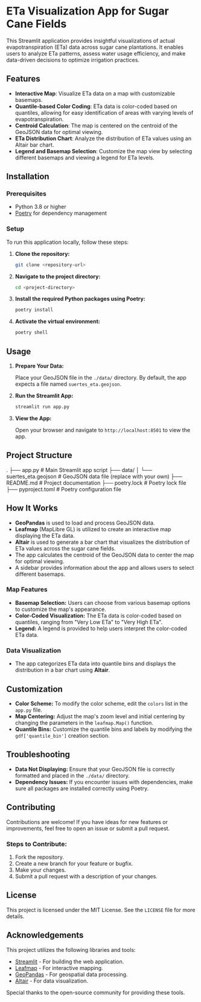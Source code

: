 # ETa Visualization App for Sugar Cane Fields

This Streamlit application provides insightful visualizations of actual evapotranspiration (ETa) data across sugar cane plantations. It enables users to analyze ETa patterns, assess water usage efficiency, and make data-driven decisions to optimize irrigation practices.

## Features

- **Interactive Map**: Visualize ETa data on a map with customizable basemaps.
- **Quantile-based Color Coding**: ETa data is color-coded based on quantiles, allowing for easy identification of areas with varying levels of evapotranspiration.
- **Centroid Calculation**: The map is centered on the centroid of the GeoJSON data for optimal viewing.
- **ETa Distribution Chart**: Analyze the distribution of ETa values using an Altair bar chart.
- **Legend and Basemap Selection**: Customize the map view by selecting different basemaps and viewing a legend for ETa levels.

## Installation

### Prerequisites

- Python 3.8 or higher
- [Poetry](https://python-poetry.org/) for dependency management

### Setup

To run this application locally, follow these steps:

1. **Clone the repository:**

    ```bash
    git clone <repository-url>
    ```

2. **Navigate to the project directory:**

    ```bash
    cd <project-directory>
    ```

3. **Install the required Python packages using Poetry:**

    ```bash
    poetry install
    ```

4. **Activate the virtual environment:**

    ```bash
    poetry shell
    ```

## Usage

1. **Prepare Your Data:**

   Place your GeoJSON file in the `./data/` directory. By default, the app expects a file named `suertes_eta.geojson`.

2. **Run the Streamlit App:**

    ```bash
    streamlit run app.py
    ```

3. **View the App:**

   Open your browser and navigate to `http://localhost:8501` to view the app.

## Project Structure

.
├── app.py # Main Streamlit app script
├── data/
│ └── suertes_eta.geojson # GeoJSON data file (replace with your own)
├── README.md # Project documentation
├── poetry.lock # Poetry lock file
├── pyproject.toml # Poetry configuration file


## How It Works

- **GeoPandas** is used to load and process GeoJSON data.
- **Leafmap** (MapLibre GL) is utilized to create an interactive map displaying the ETa data.
- **Altair** is used to generate a bar chart that visualizes the distribution of ETa values across the sugar cane fields.
- The app calculates the centroid of the GeoJSON data to center the map for optimal viewing.
- A sidebar provides information about the app and allows users to select different basemaps.

### Map Features

- **Basemap Selection:** Users can choose from various basemap options to customize the map's appearance.
- **Color-Coded Visualization:** The ETa data is color-coded based on quantiles, ranging from "Very Low ETa" to "Very High ETa".
- **Legend:** A legend is provided to help users interpret the color-coded ETa data.

### Data Visualization

- The app categorizes ETa data into quantile bins and displays the distribution in a bar chart using **Altair**.

## Customization

- **Color Scheme:** To modify the color scheme, edit the `colors` list in the `app.py` file.
- **Map Centering:** Adjust the map's zoom level and initial centering by changing the parameters in the `leafmap.Map()` function.
- **Quantile Bins:** Customize the quantile bins and labels by modifying the `gdf['quantile_bin']` creation section.

## Troubleshooting

- **Data Not Displaying:** Ensure that your GeoJSON file is correctly formatted and placed in the `./data/` directory.
- **Dependency Issues:** If you encounter issues with dependencies, make sure all packages are installed correctly using Poetry.

## Contributing

Contributions are welcome! If you have ideas for new features or improvements, feel free to open an issue or submit a pull request.

### Steps to Contribute:

1. Fork the repository.
2. Create a new branch for your feature or bugfix.
3. Make your changes.
4. Submit a pull request with a description of your changes.

## License

This project is licensed under the MIT License. See the `LICENSE` file for more details.

## Acknowledgements

This project utilizes the following libraries and tools:

- [Streamlit](https://streamlit.io/) - For building the web application.
- [Leafmap](https://leafmap.org/) - For interactive mapping.
- [GeoPandas](https://geopandas.org/) - For geospatial data processing.
- [Altair](https://altair-viz.github.io/) - For data visualization.

Special thanks to the open-source community for providing these tools.


